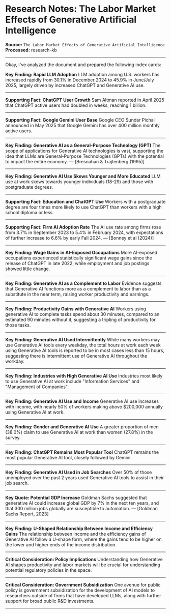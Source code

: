 # Research Notes: The Labor Market Effects of Generative Artificial Intelligence

**Source:** `The Labor Market Effects of Generative Artificial Intelligence`  
**Processed:** research-kb

---

Okay, I've analyzed the document and prepared the following index cards:

**Key Finding: Rapid LLM Adoption**
LLM adoption among U.S. workers has increased rapidly from 30.1% in December 2024 to 45.9% in June/July 2025, largely driven by increased ChatGPT and Generative AI use.

---

**Supporting Fact: ChatGPT User Growth**
Sam Altman reported in April 2025 that ChatGPT active users had doubled in weeks, reaching 1 billion.

---

**Supporting Fact: Google Gemini User Base**
Google CEO Sundar Pichai announced in May 2025 that Google Gemini has over 400 million monthly active users.

---

**Key Finding: Generative AI as a General-Purpose Technology (GPT)**
The scope of applications for Generative AI technologies is vast, supporting the idea that LLMs are General-Purpose Technologies (GPTs) with the potential to impact the entire economy. — [Bresnahan & Trajtenberg (1995)]

---

**Key Finding: Generative AI Use Skews Younger and More Educated**
LLM use at work skews towards younger individuals (18-29) and those with postgraduate degrees.

---

**Supporting Fact: Education and ChatGPT Use**
Workers with a postgraduate degree are four times more likely to use ChatGPT than workers with a high school diploma or less.

---

**Supporting Fact: Firm AI Adoption Rate**
The AI use rate among firms rose from 3.7% in September 2023 to 5.4% in February 2024, with expectations of further increase to 6.6% by early Fall 2024. — [Bonney et al (2024)]

---

**Key Finding: Wage Gains in AI-Exposed Occupations**
More AI-exposed occupations experienced statistically significant wage gains since the release of ChatGPT in late 2022, while employment and job postings showed little change.

---

**Key Finding: Generative AI as a Complement to Labor**
Evidence suggests that Generative AI functions more as a complement to labor than as a substitute in the near term, raising worker productivity and earnings.

---

**Key Finding: Productivity Gains with Generative AI**
Workers using generative AI to complete tasks spend about 30 minutes, compared to an estimated 90 minutes without it, suggesting a tripling of productivity for those tasks.

---

**Key Finding: Generative AI Used Intermittently**
While many workers may use Generative AI tools every weekday, the total hours at work each week using Generative AI tools is reported to be in most cases less than 15 hours, suggesting there is intermittent use of Generative AI throughout the workday.

---

**Key Finding: Industries with High Generative AI Use**
Industries most likely to use Generative AI at work include "Information Services" and "Management of Companies".

---

**Key Finding: Generative AI Use and Income**
Generative AI use increases with income, with nearly 50% of workers making above $200,000 annually using Generative AI at work.

---

**Key Finding: Gender and Generative AI Use**
A greater proportion of men (38.0%) claim to use Generative AI at work than women (27.8%) in the survey.

---

**Key Finding: ChatGPT Remains Most Popular Tool**
ChatGPT remains the most popular Generative AI tool, closely followed by Gemini.

---

**Key Finding: Generative AI Used in Job Searches**
Over 50% of those unemployed over the past 2 years used Generative AI tools to assist in their job search.

---

**Key Quote: Potential GDP Increase**
Goldman Sachs suggested that generative AI could increase global GDP by 7% in the next ten years, and that 300 million jobs globally are susceptible to automation. — [Goldman Sachs Report, 2023]

---

**Key Finding: U-Shaped Relationship Between Income and Efficiency Gains**
The relationship between income and the efficiency gains of Generative AI follow a U-shape form, where the gains tend to be higher on the lower and higher ends of the income distribution.

---

**Critical Consideration: Policy Implications**
Understanding how Generative AI shapes productivity and labor markets will be crucial for understanding potential regulatory policies in the space.

---

**Critical Consideration: Government Subsidization**
One avenue for public policy is government subsidization for the development of AI models to researchers outside of firms that have developed LLMs, along with further support for broad public R&D investments.

---